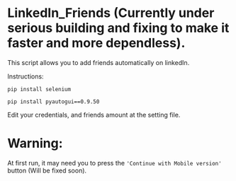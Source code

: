 # LinkedIn_Friends (Currently under serious building and fixing to make it faster and more dependless).

This script allows you to add friends automatically on linkedIn. 


Instructions:

`pip install selenium`

`pip install pyautogui==0.9.50`

Edit your credentials, and friends amount at the setting file.


# Warning:
At first run, it may need you to press the `'Continue with Mobile version'` button (Will be fixed soon).
